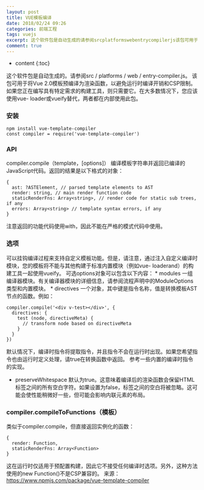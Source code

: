 ```yaml
---
layout: post
title: VUE模板编译
date: 2018/02/24 09:26
categories: 前端工程
tags: vuejs
excerpt: 这个软件包是自动生成的请参阅srcplatformswebentrycompilerjs该包可用于将Vue20模板预编译为渲染函数以避免运行时编译开销和CSP限制如果您正在编写具有特定需求的构建工具则只需要它在大多数情况下您应该使用vueloader或vueify替代两者都在内部使用此包h3安装h3preclasslinenumbersprismhighlightdatastart1codecla
comment: true
---
```


* content
{:toc}

这个软件包是自动生成的。请参阅src / platforms / web / entry-compiler.js。 该包可用于将Vue
2.0模板预编译为渲染函数，以避免运行时编译开销和CSP限制。如果您正在编写具有特定需求的构建工具，则只需要它。在大多数情况下，您应该使用vue-
loader或vueify替代，两者都在内部使用此包。

### 安装

    
    
    npm install vue-template-compiler
    const compiler = require('vue-template-compiler')
    

### API

compiler.compile（template，[options]） 编译模板字符串并返回已编译的JavaScript代码。返回的结果是以下格式的对象：

    
    
    {
      ast: ?ASTElement, // parsed template elements to AST
      render: string, // main render function code
      staticRenderFns: Array<string>, // render code for static sub trees, if any
      errors: Array<string> // template syntax errors, if any
    }
    

注意返回的功能代码使用with，因此不能在严格的模式代码中使用。

### 选项

可以挂钩编译过程来支持自定义模板功能。但是，请注意，通过注入自定义编译时模块，您的模板将不能与其他构建于标准内置模块（例如vue-
loaderand）的构建工具一起使用vueify。 可选options对象可以包含以下内容： * modules
一组编译器模块。有关编译器模块的详细信息，请参阅流程声明中的ModuleOptions类型和内置模块。 * directives
一个对象，其中键是指令名称，值是转换模板AST节点的函数。例如：

    
    
    compiler.compile('<div v-test></div>', {
      directives: {
        test (node, directiveMeta) {
          // transform node based on directiveMeta
        }
      }
    })
    

默认情况下，编译时指令将提取指令，并且指令不会在运行时出现。如果您希望指令也由运行时定义处理，请true在转换函数中返回。 参考一些内置的编译时指令的实现。

  * preserveWhitespace 默认为true。这意味着编译后的渲染函数会保留HTML标签之间的所有空白字符。如果设置为false，标签之间的空白将被忽略。这可能会使性能稍微好一些，但可能会影响内联元素的布局。

### compiler.compileToFunctions（模板）

类似于compiler.compile，但直接返回实例化的函数：

    
    
    {
      render: Function,
      staticRenderFns: Array<Function>
    }
    

这在运行时仅适用于预配置构建，因此它不接受任何编译时选项。另外，这种方法使用的new Function()不是CSP兼容的。
来源：https://www.npmjs.com/package/vue-template-compiler


    